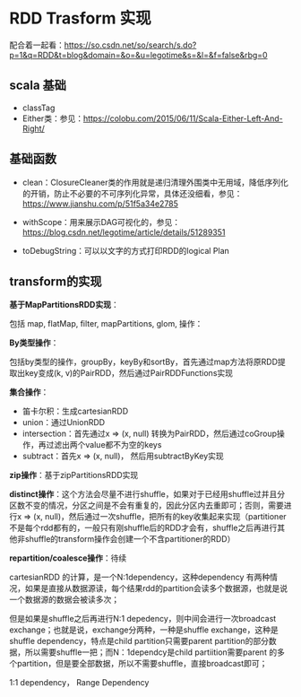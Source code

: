 # RDD Trasform 实现

配合着一起看：<https://so.csdn.net/so/search/s.do?p=1&q=RDD&t=blog&domain=&o=&u=legotime&s=&l=&f=false&rbg=0>





## scala 基础

* classTag
* Either类：参见：<https://colobu.com/2015/06/11/Scala-Either-Left-And-Right/>

## 基础函数

* clean：ClosureCleaner类的作用就是递归清理外围类中无用域，降低序列化的开销，防止不必要的不可序列化异常，具体还没细看，参见：<https://www.jianshu.com/p/51f5a34e2785>

* withScope：用来展示DAG可视化的，参见：<https://blog.csdn.net/legotime/article/details/51289351>

* toDebugString：可以以文字的方式打印RDD的logical Plan

  



## transform的实现

**基于MapPartitionsRDD实现**：

包括 map, flatMap, filter, mapPartitions, glom, 操作：

**By类型操作**：

包括by类型的操作，groupBy，keyBy和sortBy，首先通过map方法将原RDD提取出key变成(k, v)的PairRDD，然后通过PairRDDFunctions实现

**集合操作**：

* 笛卡尔积：生成cartesianRDD
* union：通过UnionRDD
* intersection：首先通过x => (x, null) 转换为PairRDD，然后通过coGroup操作，再过滤出两个value都不为空的keys
* subtract：首先x => (x, null)， 然后用subtractByKey实现

**zip操作**：基于zipPartitionsRDD实现

**distinct操作**：这个方法会尽量不进行shuffle，如果对于已经用shuffle过并且分区数不变的情况，分区之间是不会有重复的，因此分区内去重即可；否则，需要进行x => (x, null)，然后通过一次shuffle，把所有的key收集起来实现（partitioner不是每个rdd都有的，一般只有刚shuffle后的RDD才会有，shuffle之后再进行其他非shuffle的transform操作会创建一个不含partitioner的RDD）

**repartition/coalesce操作**：待续



cartesianRDD 的计算，是一个N:1dependency，这种dependency 有两种情况，如果是直接从数据源读，每个结果rdd的partition会读多个数据源，也就是说一个数据源的数据会被读多次；



但是如果是shuffle之后再进行N:1 depedency，则中间会进行一次broadcast exchange；也就是说，exchange分两种，一种是shuffle exchange，这种是shuffle dependency，特点是child partition只需要parent partition的部分数据，所以需要shuffle一把；而N：1dependcy是child partiition需要parent 的多个partition，但是要全部数据，所以不需要shuffle，直接broadcast即可；



1:1 dependency， Range Dependency















